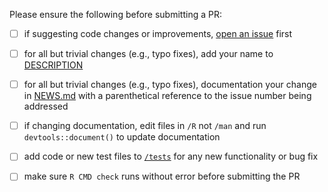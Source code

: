 Please ensure the following before submitting a PR:

 - [ ] if suggesting code changes or improvements, [open an issue](https://github.com/cloudyr/aws.cloudwatch/issues/new) first
 - [ ] for all but trivial changes (e.g., typo fixes), add your name to [DESCRIPTION](https://github.com/cloudyr/aws.cloudwatch/blob/master/DESCRIPTION)
 - [ ] for all but trivial changes (e.g., typo fixes), documentation your change in [NEWS.md](https://github.com/cloudyr/aws.cloudwatch/blob/master/NEWS.md) with a parenthetical reference to the issue number being addressed
 - [ ] if changing documentation, edit files in `/R` not `/man` and run `devtools::document()` to update documentation
 - [ ] add code or new test files to [`/tests`](https://github.com/cloudyr/aws.cloudwatch/tree/master/tests/testthat) for any new functionality or bug fix
 - [ ] make sure `R CMD check` runs without error before submitting the PR

